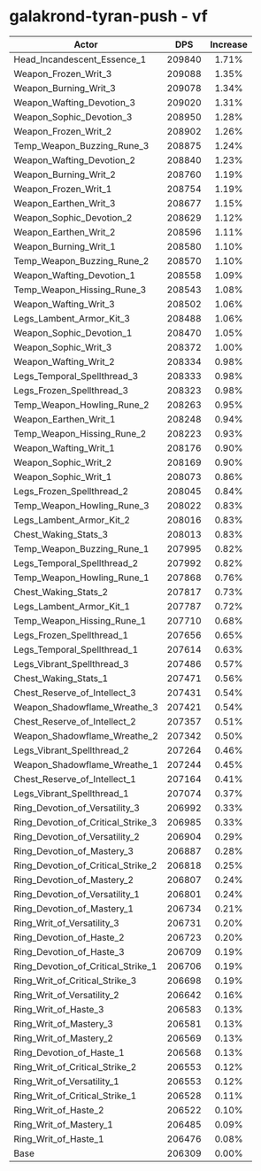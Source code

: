 # galakrond-tyran-push - vf
| Actor | DPS | Increase |
|---|:---:|:---:|
|Head_Incandescent_Essence_1|209840|1.71%|
|Weapon_Frozen_Writ_3|209088|1.35%|
|Weapon_Burning_Writ_3|209078|1.34%|
|Weapon_Wafting_Devotion_3|209020|1.31%|
|Weapon_Sophic_Devotion_3|208950|1.28%|
|Weapon_Frozen_Writ_2|208902|1.26%|
|Temp_Weapon_Buzzing_Rune_3|208875|1.24%|
|Weapon_Wafting_Devotion_2|208840|1.23%|
|Weapon_Burning_Writ_2|208760|1.19%|
|Weapon_Frozen_Writ_1|208754|1.19%|
|Weapon_Earthen_Writ_3|208677|1.15%|
|Weapon_Sophic_Devotion_2|208629|1.12%|
|Weapon_Earthen_Writ_2|208596|1.11%|
|Weapon_Burning_Writ_1|208580|1.10%|
|Temp_Weapon_Buzzing_Rune_2|208570|1.10%|
|Weapon_Wafting_Devotion_1|208558|1.09%|
|Temp_Weapon_Hissing_Rune_3|208543|1.08%|
|Weapon_Wafting_Writ_3|208502|1.06%|
|Legs_Lambent_Armor_Kit_3|208488|1.06%|
|Weapon_Sophic_Devotion_1|208470|1.05%|
|Weapon_Sophic_Writ_3|208372|1.00%|
|Weapon_Wafting_Writ_2|208334|0.98%|
|Legs_Temporal_Spellthread_3|208333|0.98%|
|Legs_Frozen_Spellthread_3|208323|0.98%|
|Temp_Weapon_Howling_Rune_2|208263|0.95%|
|Weapon_Earthen_Writ_1|208248|0.94%|
|Temp_Weapon_Hissing_Rune_2|208223|0.93%|
|Weapon_Wafting_Writ_1|208176|0.90%|
|Weapon_Sophic_Writ_2|208169|0.90%|
|Weapon_Sophic_Writ_1|208073|0.86%|
|Legs_Frozen_Spellthread_2|208045|0.84%|
|Temp_Weapon_Howling_Rune_3|208022|0.83%|
|Legs_Lambent_Armor_Kit_2|208016|0.83%|
|Chest_Waking_Stats_3|208013|0.83%|
|Temp_Weapon_Buzzing_Rune_1|207995|0.82%|
|Legs_Temporal_Spellthread_2|207992|0.82%|
|Temp_Weapon_Howling_Rune_1|207868|0.76%|
|Chest_Waking_Stats_2|207817|0.73%|
|Legs_Lambent_Armor_Kit_1|207787|0.72%|
|Temp_Weapon_Hissing_Rune_1|207710|0.68%|
|Legs_Frozen_Spellthread_1|207656|0.65%|
|Legs_Temporal_Spellthread_1|207614|0.63%|
|Legs_Vibrant_Spellthread_3|207486|0.57%|
|Chest_Waking_Stats_1|207471|0.56%|
|Chest_Reserve_of_Intellect_3|207431|0.54%|
|Weapon_Shadowflame_Wreathe_3|207421|0.54%|
|Chest_Reserve_of_Intellect_2|207357|0.51%|
|Weapon_Shadowflame_Wreathe_2|207342|0.50%|
|Legs_Vibrant_Spellthread_2|207264|0.46%|
|Weapon_Shadowflame_Wreathe_1|207244|0.45%|
|Chest_Reserve_of_Intellect_1|207164|0.41%|
|Legs_Vibrant_Spellthread_1|207074|0.37%|
|Ring_Devotion_of_Versatility_3|206992|0.33%|
|Ring_Devotion_of_Critical_Strike_3|206985|0.33%|
|Ring_Devotion_of_Versatility_2|206904|0.29%|
|Ring_Devotion_of_Mastery_3|206887|0.28%|
|Ring_Devotion_of_Critical_Strike_2|206818|0.25%|
|Ring_Devotion_of_Mastery_2|206807|0.24%|
|Ring_Devotion_of_Versatility_1|206801|0.24%|
|Ring_Devotion_of_Mastery_1|206734|0.21%|
|Ring_Writ_of_Versatility_3|206731|0.20%|
|Ring_Devotion_of_Haste_2|206723|0.20%|
|Ring_Devotion_of_Haste_3|206709|0.19%|
|Ring_Devotion_of_Critical_Strike_1|206706|0.19%|
|Ring_Writ_of_Critical_Strike_3|206698|0.19%|
|Ring_Writ_of_Versatility_2|206642|0.16%|
|Ring_Writ_of_Haste_3|206583|0.13%|
|Ring_Writ_of_Mastery_3|206581|0.13%|
|Ring_Writ_of_Mastery_2|206569|0.13%|
|Ring_Devotion_of_Haste_1|206568|0.13%|
|Ring_Writ_of_Critical_Strike_2|206553|0.12%|
|Ring_Writ_of_Versatility_1|206553|0.12%|
|Ring_Writ_of_Critical_Strike_1|206528|0.11%|
|Ring_Writ_of_Haste_2|206522|0.10%|
|Ring_Writ_of_Mastery_1|206485|0.09%|
|Ring_Writ_of_Haste_1|206476|0.08%|
|Base|206309|0.00%|
